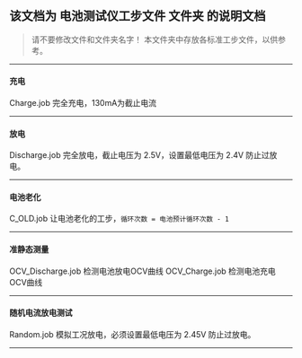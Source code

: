 ## 该文档为 电池测试仪工步文件 文件夹 的说明文档
>请不要修改文件和文件夹名字！
> 本文件夹中存放各标准工步文件，以供参考。

***
#### 充电
Charge.job 完全充电，130mA为截止电流
***
#### 放电
Discharge.job 完全放电，截止电压为 2.5V，设置最低电压为 2.4V 防止过放电。
***
#### 电池老化
C_OLD.job 让电池老化的工步，`循环次数 = 电池预计循环次数 - 1`
***
#### 准静态测量
OCV_Discharge.job 检测电池放电OCV曲线
OCV_Charge.job  检测电池充电OCV曲线
***
#### 随机电流放电测试
Random.job 模拟工况放电，必须设置最低电压为 2.45V 防止过放电。
***
